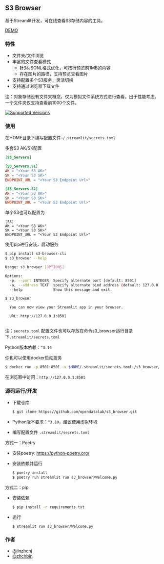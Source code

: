 ## S3 Browser

基于Streamlit开发，可在线查看S3存储内容的工具。


[DEMO](https://github.com/opendatalab/s3_browser/assets/1787294/18dbc19a-e998-407b-a5d0-031144e97069)


### 特性

* 文件夹/文件浏览
* 丰富的文件查看模式
    * 针对JSONL格式优化，可按行预览前1MB的内容
    * 存在图片的路径，支持预览查看图片
* 支持配置多个S3服务，灵活切换
* 支持通过浏览器下载文件

注：对象存储没有文件夹概念，仅为模拟文件系统方式进行查看。出于性能考虑，一个文件夹仅支持查看前1000个文件。

[![Supported Versions](https://img.shields.io/pypi/pyversions/s3_browser_cli.svg)](https://pypi.org/project/s3-browser-cli/)

### 使用

在HOME目录下编写配置文件`~/.streamlit/secrets.toml`

多套S3 AK/SK配置

```toml
[S3_Servers]

[S3_Servers.S1]
AK = "<Your S3 AK>"
SK = "<Your S3 SK>"
ENDPOINT_URL = "<Your S3 Endpoint Url>"

[S3_Servers.S2]
AK = "<Your S3 AK>"
SK = "<Your S3 SK>"
ENDPOINT_URL = "<Your S3 Endpoint Url>"
```

单个S3也可以配置为

```
[S3]
AK = "<Your S3 AK>"
SK = "<Your S3 SK>"
ENDPOINT_URL = "<Your S3 Endpoint Url>"
```

使用pip进行安装，启动服务

```bash
$ pip install s3-browser-cli
$ s3_browser --help

Usage: s3_browser [OPTIONS]

Options:
  -p, --port INTEGER  Specify alternate port [default: 8501]
  -a, --address TEXT  specify alternate bind address (default: 127.0.0.1)
  --help              Show this message and exit.

$ s3_browser

  You can now view your Streamlit app in your browser.

  URL: http://127.0.0.1:8501
  
```

注：`secrets.toml` 配置文件也可以存放在命令s3_browser运行目录下`.streamlit/secrets.toml`

Python版本依赖：`^3.10`

你也可以使用docker启动服务

```bash
$ docker run -p 8501:8501 -v $HOME/.streamlit/secrets.toml:/s3_browser/.streamlit/secrets.toml zhchbin/s3_browser:latest
```

在浏览器中访问：`http://127.0.0.1:8501`

### 源码运行/开发

* 下载仓库

    ```bash
    $ git clone https://github.com/opendatalab/s3_browser.git
    ```

* Python版本要求：`^3.10`，建议使用虚拟环境
* 编写配置文件 `.streamlit/secrets.toml`

方式一：Poetry

* 安装poetry: https://python-poetry.org/
* 安装依赖并运行

    ```bash
    $ poetry install
    $ poetry run streamlit run s3_browser/Welcome.py
    ```

方式二：pip

* 安装依赖

    ```bash
    $ pip install -r requirements.txt
    ```

* 运行

    ```bash
    $ streamlit run s3_browser/Welcome.py
    ```

### 作者

* [@jinzhenj](https://github.com/jinzhenj)
* [@zhchbin](https://github.com/zhchbin)
